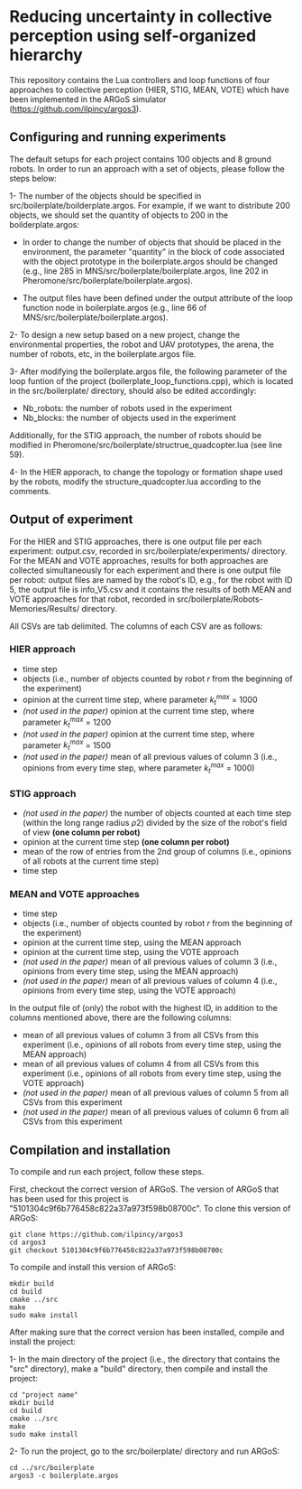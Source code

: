 # Reducing uncertainty in collective perception using self-organized hierarchy

This repository contains the Lua controllers and loop functions of four approaches to collective perception (HIER, STIG, MEAN, VOTE) which have been implemented in the ARGoS simulator (https://github.com/ilpincy/argos3).

## Configuring and running experiments

The default setups for each project contains 100 objects and 8 ground robots. In order to run an approach with a set of objects, please follow the steps below:
 
1- The number of the objects should be specified in src/boilerplate/boilderplate.argos. For example, if we want to distribute 
   200 objects, we should set the   quantity of objects to 200 in the boilderplate.argos:

   - In order to change the number of objects that should be placed in the environment, the parameter "quantity"
     in the block of code associated with the object prototype in the boilerplate.argos should be changed 
     (e.g., line 285 in MNS/src/boilerplate/boilerplate.argos, line 202 in Pheromone/src/boilerplate/boilerplate.argos).

   - The output files have been defined under the output attribute of the loop function node in boilerplate.argos (e.g., line 66 of 
     MNS/src/boilerplate/boilerplate.argos).

2- To design a new setup based on a new project, change the environmental properties, the robot and UAV prototypes, the arena, the 
   number of robots, etc, in the boilerplate.argos file.

3- After modifying the boilerplate.argos file, the following parameter of the loop funtion of the project (boilerplate_loop_functions.cpp), 
   which is located in the src/boilerplate/ directory, should also be edited accordingly:

   - Nb_robots: the number of robots used in the experiment
   - Nb_blocks: the number of objects used in the experiment

   Additionally, for the STIG approach, the number of robots should be modified in Pheromone/src/boilerplate/structrue_quadcopter.lua (see line 59).

4- In the HIER apporach, to change the topology or formation shape used by the robots, modify the structure_quadcopter.lua according to the comments.


## Output of experiment

For the HIER and STIG approaches, there is one output file per each experiment: output.csv, recorded in src/boilerplate/experiments/ directory. For the MEAN and VOTE approaches, results for both approaches are collected simultaneously for each experiment and there is one output file per robot: output files are named by the robot's ID, e.g., for the robot with ID 5, the output file is info_V5.csv and it contains the results of both MEAN and VOTE approaches for that robot, recorded in src/boilerplate/Robots-Memories/Results/ directory. 

All CSVs are tab delimited. The columns of each CSV are as follows:

### HIER approach

- time step
- objects (i.e., number of objects counted by robot *r* from the beginning of the experiment)
- opinion at the current time step, where parameter ${k}_t^{max}$ = 1000
- *(not used in the paper)* opinion at the current time step, where parameter ${k}_t^{max}$ = 1200
- *(not used in the paper)* opinion at the current time step, where parameter ${k}_t^{max}$ = 1500
- *(not used in the paper)* mean of all previous values of column 3 (i.e., opinions from every time step, where parameter ${k}_t^{max}$ = 1000)

### STIG approach

- *(not used in the paper)* the number of objects counted at each time step (within the long range radius $\rho2$) divided by the size of the robot's field of view **(one column per robot)**
- opinion at the current time step **(one column per robot)**
- mean of the row of entries from the 2nd group of columns (i.e., opinions of all robots at the current time step)
- time step

### MEAN and VOTE approaches

- time step
- objects (i.e., number of objects counted by robot *r* from the beginning of the experiment)
- opinion at the current time step, using the MEAN approach
- opinion at the current time step, using the VOTE approach
- *(not used in the paper)* mean of all previous values of column 3 (i.e., opinions from every time step, using the MEAN approach)
- *(not used in the paper)* mean of all previous values of column 4 (i.e., opinions from every time step, using the VOTE approach)

In the output file of (only) the robot with the highest ID, in addition to the columns mentioned above, there are the following columns:

- mean of all previous values of column 3 from all CSVs from this experiment (i.e., opinions of all robots from every time step, using the MEAN approach)
- mean of all previous values of column 4 from all CSVs from this experiment (i.e., opinions of all robots from every time step, using the VOTE approach)
- *(not used in the paper)* mean of all previous values of column 5 from all CSVs from this experiment
- *(not used in the paper)* mean of all previous values of column 6 from all CSVs from this experiment



## Compilation and installation

To compile and run each project, follow these steps. 

First, checkout the correct version of ARGoS. The version of ARGoS that has been used for this project 
is "5101304c9f6b776458c822a37a973f598b08700c".
To clone this version of ARGoS:

	git clone https://github.com/ilpincy/argos3
	cd argos3
	git checkout 5101304c9f6b776458c822a37a973f598b08700c

To compile and install this version of ARGoS:

	mkdir build
	cd build
	cmake ../src
	make
	sudo make install

After making sure that the correct version has been installed, compile and install the project:

1- In the main directory of the project (i.e., the directory that contains the "src" directory), 
   make a "build" directory, then compile and install the project:

	cd "project name"
	mkdir build
	cd build
	cmake ../src
	make
	sudo make install

2- To run the project, go to the src/boilerplate/ directory and run ARGoS:

	cd ../src/boilerplate
	argos3 -c boilerplate.argos
